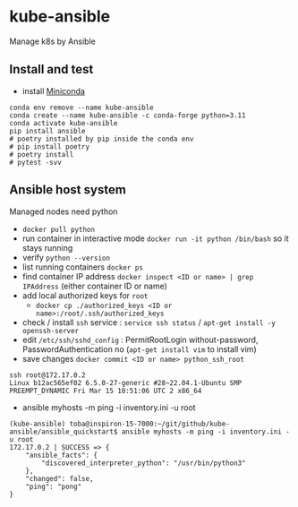 # kube-ansible

Manage k8s by Ansible

## Install and test

* install [Miniconda](https://docs.conda.io/en/latest/miniconda.html)

```shell
conda env remove --name kube-ansible
conda create --name kube-ansible -c conda-forge python=3.11
conda activate kube-ansible
pip install ansible
# poetry installed by pip inside the conda env
# pip install poetry
# poetry install
# pytest -svv
```

## Ansible host system

Managed nodes need python

* `docker pull python`
* run container in interactive mode `docker run -it python /bin/bash` so it stays running
* verify `python --version`
* list running containers `docker ps`
* find container IP address `docker inspect <ID or name> | grep IPAddress` (either container ID or name)
* add local authorized keys for `root` 
  * `docker cp ./authorized_keys <ID or name>:/root/.ssh/authorized_keys`
* check / install `ssh` service : `service ssh status` / `apt-get install -y openssh-server`
* edit `/etc/ssh/sshd_config` : PermitRootLogin without-password, PasswordAuthentication no (`apt-get install vim` to install vim)
* save changes `docker commit <ID or name> python_ssh_root`

```shell
ssh root@172.17.0.2
Linux b12ac565ef02 6.5.0-27-generic #28~22.04.1-Ubuntu SMP PREEMPT_DYNAMIC Fri Mar 15 10:51:06 UTC 2 x86_64
```

* ansible myhosts -m ping -i inventory.ini -u root

```shell
(kube-ansible) toba@inspiron-15-7000:~/git/github/kube-ansible/ansible_quickstart$ ansible myhosts -m ping -i inventory.ini -u root
172.17.0.2 | SUCCESS => {
    "ansible_facts": {
        "discovered_interpreter_python": "/usr/bin/python3"
    },
    "changed": false,
    "ping": "pong"
}
```